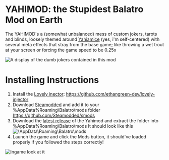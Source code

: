 # YAHIMOD: the Stupidest Balatro Mod on Earth
The YAHIMOD's a (somewhat unbalanced) mess of custom jokers, tarots and blinds, loosely themed around [Yahiamice](https://www.youtube.com/@YahiamiceLIVE) (yes, i'm self-centered) with several meta effects that stray from the base game; like throwing a wet trout at your screen or forcing the game speed to be 0.25x

![A display of the dumb jokers contained in this mod](https://i.imgur.com/G9Hvo78.png)

# Installing Instructions
1) Install the [Lovely inector](https://github.com/ethangreen-dev/lovely-injector): https://github.com/ethangreen-dev/lovely-injector
2) Download [Steamodded](https://github.com/Steamodded/smods) and add it to your %AppData%Roaming\Balatro\mods folder https://github.com/Steamodded/smods
3) Download the [latest release](https://github.com/Yahiamice/yahimod-balatro/releases) of the Yahimod and extract the folder into %AppData%Roaming\Balatro\mods
   It should look like this
   ![\AppData\Roaming\Balatro\mods](https://i.imgur.com/WaVn9Jd.png)
4) Launch the game and click the Mods button, it should've loaded properly if you followed the steps correctly!

 ![Ingame look at it](https://i.imgur.com/cJKqefE.png)
